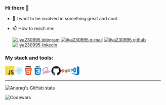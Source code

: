 ### Hi there 👋

- 🚀 I want to be involved in something great and cool. 
- 📫 How to reach me: 

  [![ilya230995 telegram](https://img.shields.io/badge/Telegram-%40ilyalysenko0995-blue?style=plastic&logo=telegram&link=https://t.me/ilyalysenko0995)](https://t.me/ilyalysenko0995)
  [![ilya230995 e-mail](https://img.shields.io/badge/Gmail-ilyalysenko233%40gmail.com-red?style=plastic&logo=gmail&link=mailto:ilyalysenko233@gmail.com)](mailto:ilyalysenko233@gmail.com)
  [![ilya230995 github](https://img.shields.io/badge/GitHub-ilya230995-black?style=plastic&logo=github&link=https://github.com/ilya230995)](https://github.com/ilya230995)
  [![ilya230995 linkedin](https://img.shields.io/badge/LinkedIn-Ilya%20Lysenko-darkblue?style=plastic&logo=linkedin&link=https://www.linkedin.com/in/ilya-lysenko)](https://www.linkedin.com/in/ilya-lysenko)
  
### My stack and tools:

<img align="left" alt="JavaScript" width="30px" src="https://raw.githubusercontent.com/github/explore/80688e429a7d4ef2fca1e82350fe8e3517d3494d/topics/javascript/javascript.png" /> 
<img align="left" alt="React" width="30px" src="https://raw.githubusercontent.com/github/explore/80688e429a7d4ef2fca1e82350fe8e3517d3494d/topics/react/react.png" />
<img align="left" alt="HTML5" width="30px" src="https://raw.githubusercontent.com/github/explore/80688e429a7d4ef2fca1e82350fe8e3517d3494d/topics/html/html.png" /> 
<img align="left" alt="CSS3" width="30px" src="https://raw.githubusercontent.com/github/explore/80688e429a7d4ef2fca1e82350fe8e3517d3494d/topics/css/css.png" /> 
<img align="left" alt="Sass" width="30px" src="https://raw.githubusercontent.com/github/explore/80688e429a7d4ef2fca1e82350fe8e3517d3494d/topics/sass/sass.png" /> 
<img align="left" alt="GitHub" width="30px" src="https://raw.githubusercontent.com/github/explore/78df643247d429f6cc873026c0622819ad797942/topics/github/github.png" />
<img align="left" alt="Git" width="30px" src="https://raw.githubusercontent.com/github/explore/80688e429a7d4ef2fca1e82350fe8e3517d3494d/topics/git/git.png" />
<img alt="Visual Studio Code" width="30px" src="https://raw.githubusercontent.com/github/explore/80688e429a7d4ef2fca1e82350fe8e3517d3494d/topics/visual-studio-code/visual-studio-code.png" /> 

---
[![Anurag's GitHub stats](https://github-readme-stats.vercel.app/api?username=ilya230995)](https://github.com/anuraghazra/github-readme-stats)

![Codewars](https://www.codewars.com/users/theneonwhale/badges/micro)


<!--
**theneonwhale/theneonwhale** is a ✨ _special_ ✨ repository because its `README.md` (this file) appears on your GitHub profile.

Here are some ideas to get you started:

- 🔭 I’m currently working on ...
- 🌱 I’m currently learning JavaScript
- 👯 I’m looking to collaborate on ...
- 🤔 I’m looking for help with ...
- 💬 Ask me about ...
- 📫 How to reach me: ...
- 😄 Pronouns: ...
-->
